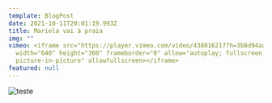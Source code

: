 ```yaml
---
template: BlogPost
date: 2021-10-11T20:01:19.993Z
title: Mariela vai à praia
img: ""
vimeo: <iframe src="https://player.vimeo.com/video/438016217?h=3b8d94aacb"
  width="640" height="360" frameborder="0" allow="autoplay; fullscreen;
  picture-in-picture" allowfullscreen></iframe>
featured: null
---
```



![teste]( "teste")